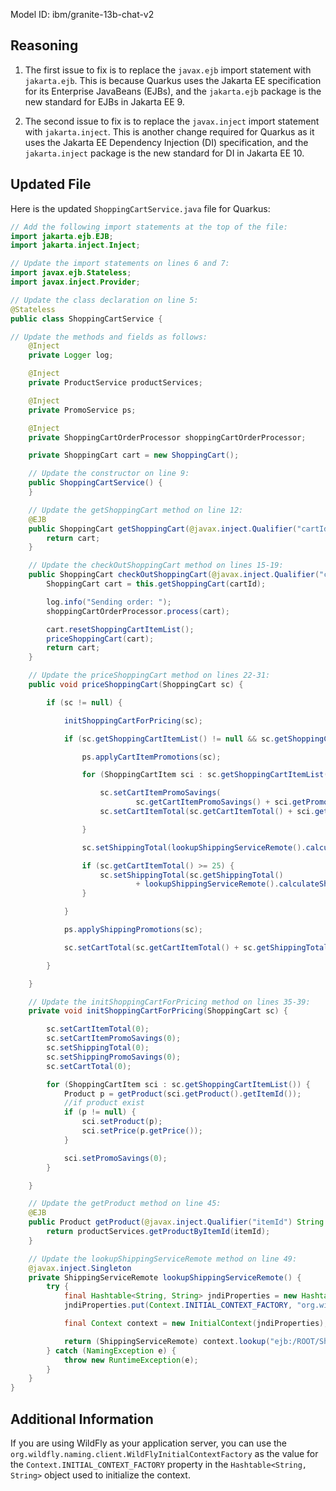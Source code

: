 Model ID: ibm/granite-13b-chat-v2
## Reasoning

1. The first issue to fix is to replace the `javax.ejb` import statement with `jakarta.ejb`. This is because Quarkus uses the Jakarta EE specification for its Enterprise JavaBeans (EJBs), and the `jakarta.ejb` package is the new standard for EJBs in Jakarta EE 9.

2. The second issue to fix is to replace the `javax.inject` import statement with `jakarta.inject`. This is another change required for Quarkus as it uses the Jakarta EE Dependency Injection (DI) specification, and the `jakarta.inject` package is the new standard for DI in Jakarta EE 10.

## Updated File

Here is the updated `ShoppingCartService.java` file for Quarkus:

```java
// Add the following import statements at the top of the file:
import jakarta.ejb.EJB;
import jakarta.inject.Inject;

// Update the import statements on lines 6 and 7:
import javax.ejb.Stateless;
import javax.inject.Provider;

// Update the class declaration on line 5:
@Stateless
public class ShoppingCartService {

// Update the methods and fields as follows:
    @Inject
    private Logger log;

    @Inject
    private ProductService productServices;

    @Inject
    private PromoService ps;

    @Inject
    private ShoppingCartOrderProcessor shoppingCartOrderProcessor;

    private ShoppingCart cart = new ShoppingCart();

    // Update the constructor on line 9:
    public ShoppingCartService() {
    }

    // Update the getShoppingCart method on line 12:
    @EJB
    public ShoppingCart getShoppingCart(@javax.inject.Qualifier("cartId") String cartId) {
        return cart;
    }

    // Update the checkOutShoppingCart method on lines 15-19:
    public ShoppingCart checkOutShoppingCart(@javax.inject.Qualifier("cartId") String cartId) {
        ShoppingCart cart = this.getShoppingCart(cartId);

        log.info("Sending order: ");
        shoppingCartOrderProcessor.process(cart);

        cart.resetShoppingCartItemList();
        priceShoppingCart(cart);
        return cart;
    }

    // Update the priceShoppingCart method on lines 22-31:
    public void priceShoppingCart(ShoppingCart sc) {

        if (sc != null) {

            initShoppingCartForPricing(sc);

            if (sc.getShoppingCartItemList() != null && sc.getShoppingCartItemList().size() > 0) {

                ps.applyCartItemPromotions(sc);

                for (ShoppingCartItem sci : sc.getShoppingCartItemList()) {

                    sc.setCartItemPromoSavings(
                            sc.getCartItemPromoSavings() + sci.getPromoSavings() * sci.getQuantity());
                    sc.setCartItemTotal(sc.getCartItemTotal() + sci.getPrice() * sci.getQuantity());

                }

                sc.setShippingTotal(lookupShippingServiceRemote().calculateShipping(sc));

                if (sc.getCartItemTotal() >= 25) {
                    sc.setShippingTotal(sc.getShippingTotal()
                            + lookupShippingServiceRemote().calculateShippingInsurance(sc));
                }

            }

            ps.applyShippingPromotions(sc);

            sc.setCartTotal(sc.getCartItemTotal() + sc.getShippingTotal());

        }

    }

    // Update the initShoppingCartForPricing method on lines 35-39:
    private void initShoppingCartForPricing(ShoppingCart sc) {

        sc.setCartItemTotal(0);
        sc.setCartItemPromoSavings(0);
        sc.setShippingTotal(0);
        sc.setShippingPromoSavings(0);
        sc.setCartTotal(0);

        for (ShoppingCartItem sci : sc.getShoppingCartItemList()) {
            Product p = getProduct(sci.getProduct().getItemId());
            //if product exist
            if (p != null) {
                sci.setProduct(p);
                sci.setPrice(p.getPrice());
            }

            sci.setPromoSavings(0);
        }

    }

    // Update the getProduct method on line 45:
    @EJB
    public Product getProduct(@javax.inject.Qualifier("itemId") String itemId) {
        return productServices.getProductByItemId(itemId);
    }

	// Update the lookupShippingServiceRemote method on line 49:
    @javax.inject.Singleton
    private ShippingServiceRemote lookupShippingServiceRemote() {
        try {
            final Hashtable<String, String> jndiProperties = new Hashtable<>();
            jndiProperties.put(Context.INITIAL_CONTEXT_FACTORY, "org.wildfly.naming.client.WildFlyInitialContextFactory");

            final Context context = new InitialContext(jndiProperties);

            return (ShippingServiceRemote) context.lookup("ejb:/ROOT/ShippingService!" + ShippingServiceRemote.class.getName());
        } catch (NamingException e) {
            throw new RuntimeException(e);
        }
    }
}
```

## Additional Information

If you are using WildFly as your application server, you can use the `org.wildfly.naming.client.WildFlyInitialContextFactory` as the value for the `Context.INITIAL_CONTEXT_FACTORY` property in the `Hashtable<String, String>` object used to initialize the context.